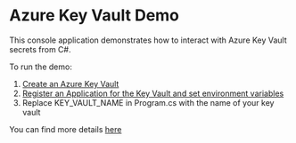 # Azure Key Vault Demo

This console application demonstrates how to interact with Azure Key Vault secrets from C#.

To run the demo:

1. [Create an Azure Key Vault](https://davidgiard.com/creating-an-azure-key-vault)
1. [Register an Application for the Key Vault and set environment variables](https://davidgiard.com/registering-an-application-in-azure-ad)
1. Replace KEY_VAULT_NAME in Program.cs with the name of your key vault

You can find more details [here](https://davidgiard.com/managing-key-vault-secrets-from-a-net-console-app)

